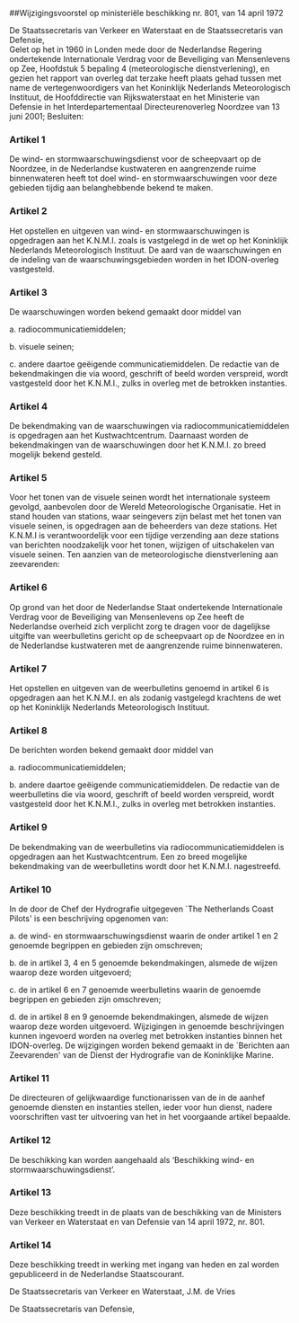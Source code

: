 <meta http-equiv='Content-Type' content='text/html; charset=utf-8' />

##Wijzigingsvoorstel op ministeriële beschikking nr. 801, van 14 april 1972

De Staatssecretaris van Verkeer en Waterstaat en de Staatssecretaris van Defensie,  
Gelet op het in 1960 in Londen mede door de Nederlandse Regering ondertekende Internationale Verdrag voor de Beveiliging van Mensenlevens op Zee, Hoofdstuk 5 bepaling 4 (meteorologische dienstverlening), en gezien het rapport van overleg dat terzake heeft plaats gehad tussen met name de vertegenwoordigers van het Koninklijk Nederlands Meteorologisch Instituut, de Hoofddirectie van Rijkswaterstaat en het Ministerie van Defensie in het Interdepartementaal Directeurenoverleg Noordzee van 13 juni 2001;
Besluiten:    

### Artikel  1  

De wind- en stormwaarschuwingsdienst voor de scheepvaart op de Noordzee, in de Nederlandse kustwateren en aangrenzende ruime binnenwateren heeft tot doel wind- en stormwaarschuwingen voor deze gebieden tijdig aan belanghebbende bekend te maken.  

### Artikel  2  

Het opstellen en uitgeven van wind- en stormwaarschuwingen is opgedragen aan het K.N.M.I. zoals is vastgelegd in de wet op het Koninklijk Nederlands Meteorologisch Instituut. De aard van de waarschuwingen en de indeling van de waarschuwingsgebieden worden in het IDON-overleg vastgesteld.  

### Artikel  3  

De waarschuwingen worden bekend gemaakt door middel van 

a.  radiocommunicatiemiddelen; 

b.  visuele seinen; 

c.  andere daartoe geëigende communicatiemiddelen. De redactie van de bekendmakingen die via woord, geschrift of beeld worden verspreid, wordt vastgesteld door het K.N.M.I., zulks in overleg met de betrokken instanties.   

### Artikel  4  

De bekendmaking van de waarschuwingen via radiocommunicatiemiddelen is opgedragen aan het Kustwachtcentrum. Daarnaast worden de bekendmakingen van de waarschuwingen door het K.N.M.I. zo breed mogelijk bekend gesteld.  

### Artikel  5  

Voor het tonen van de visuele seinen wordt het internationale systeem gevolgd, aanbevolen door de Wereld Meteorologische Organisatie. Het in stand houden van stations, waar seingevers zijn belast met het tonen van visuele seinen, is opgedragen aan de beheerders van deze stations. Het K.N.M.I is verantwoordelijk voor een tijdige verzending aan deze stations van berichten noodzakelijk voor het tonen, wijzigen of uitschakelen van visuele seinen. Ten aanzien van de meteorologische dienstverlening aan zeevarenden:  

### Artikel  6  

Op grond van het door de Nederlandse Staat ondertekende Internationale Verdrag voor de Beveiliging van Mensenlevens op Zee heeft de Nederlandse overheid zich verplicht zorg te dragen voor de dagelijkse uitgifte van weerbulletins gericht op de scheepvaart op de Noordzee en in de Nederlandse kustwateren met de aangrenzende ruime binnenwateren.  

### Artikel  7  

Het opstellen en uitgeven van de weerbulletins genoemd in artikel 6 is opgedragen aan het K.N.M.I. en als zodanig vastgelegd krachtens de wet op het Koninklijk Nederlands Meteorologisch Instituut.  

### Artikel  8  

De berichten worden bekend gemaakt door middel van 

a.  radiocommunicatiemiddelen; 

b.  andere daartoe geëigende communicatiemiddelen. De redactie van de weerbulletins die via woord, geschrift of beeld worden verspreid, wordt vastgesteld door het K.N.M.I., zulks in overleg met betrokken instanties.   

### Artikel  9  

De bekendmaking van de weerbulletins via radiocommunicatiemiddelen is opgedragen aan het Kustwachtcentrum. Een zo breed mogelijke bekendmaking van de weerbulletins wordt door het K.N.M.I. nagestreefd.  

### Artikel  10  

In de door de Chef der Hydrografie uitgegeven `The Netherlands Coast Pilots' is een beschrijving opgenomen van: 

a.  de wind- en stormwaarschuwingsdienst waarin de onder artikel 1 en 2 genoemde begrippen en gebieden zijn omschreven; 

b.  de in artikel 3, 4 en 5 genoemde bekendmakingen, alsmede de wijzen waarop deze worden uitgevoerd; 

c.  de in artikel 6 en 7 genoemde weerbulletins waarin de genoemde begrippen en gebieden zijn omschreven; 

d.  de in artikel 8 en 9 genoemde bekendmakingen, alsmede de wijzen waarop deze worden uitgevoerd. Wijzigingen in genoemde beschrijvingen kunnen ingevoerd worden na overleg met betrokken instanties binnen het IDON-overleg. De wijzigingen worden bekend gemaakt in de `Berichten aan Zeevarenden' van de Dienst der Hydrografie van de Koninklijke Marine.   

### Artikel  11  

De directeuren of gelijkwaardige functionarissen van de in de aanhef genoemde diensten en instanties stellen, ieder voor hun dienst, nadere voorschriften vast ter uitvoering van het in het voorgaande artikel bepaalde.  

### Artikel  12  

De beschikking kan worden aangehaald als ‘Beschikking wind- en stormwaarschuwingsdienst’.  

### Artikel  13  

Deze beschikking treedt in de plaats van de beschikking van de Ministers van Verkeer en Waterstaat en van Defensie van 14 april 1972, nr. 801.  

### Artikel  14  

Deze beschikking treedt in werking met ingang van heden en zal worden gepubliceerd in de Nederlandse Staatscourant. 

De 
Staatssecretaris van Verkeer en Waterstaat,
J.M.  de Vries   

De 
Staatssecretaris van Defensie,   
